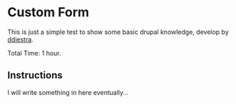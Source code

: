 Custom Form
===========

This is just a simple test to show some basic drupal knowledge, develop by <a href="https://github.com/ddiestra">ddiestra</a>.

Total Time: 1 hour.

Instructions
------------

I will write something in here eventually...
